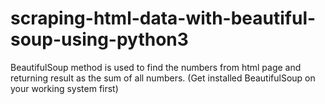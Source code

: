 # scraping-html-data-with-beautiful-soup-using-python3
BeautifulSoup method is used to find the numbers from html page and returning result as the sum of all numbers. (Get installed BeautifulSoup on your working system first)
